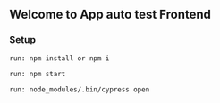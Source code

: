 ## Welcome to App auto test Frontend

### Setup

```
run: npm install or npm i

run: npm start

run: node_modules/.bin/cypress open
```
